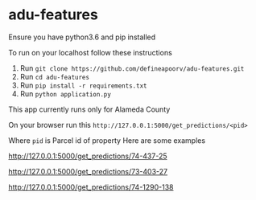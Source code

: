 # adu-features

Ensure you have python3.6 and pip installed

To run on your localhost follow these instructions

1. Run `git clone https://github.com/defineapoorv/adu-features.git`
2. Run `cd adu-features`
3. Run `pip install -r requirements.txt`
4. Run `python application.py`

This app currently runs only for Alameda County

On your browser run this
`http://127.0.0.1:5000/get_predictions/<pid>`

Where `pid` is Parcel id of property
Here are some examples

http://127.0.0.1:5000/get_predictions/74-437-25

http://127.0.0.1:5000/get_predictions/73-403-27

http://127.0.0.1:5000/get_predictions/74-1290-138

